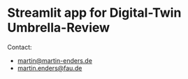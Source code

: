 # Streamlit app for Digital-Twin Umbrella-Review

Contact:
* martin@martin-enders.de
* martin.enders@fau.de

